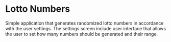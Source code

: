 # Lotto Numbers
Simple application that generates randomized lotto numbers in accordance with the user settings. The settings screen include user interface that allows the user to set how many numbers should be generated and their range. 
